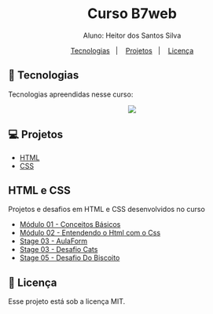 <h1 align="center"> Curso B7web</h1>

<p align="center">
Aluno: Heitor dos Santos Silva<br>
</p>

<p align="center">
  <a href="#-tecnologias">Tecnologias</a>&nbsp;&nbsp;&nbsp;|&nbsp;&nbsp;&nbsp;
  <a href="#-projetos">Projetos</a>&nbsp;&nbsp;&nbsp;|&nbsp;&nbsp;&nbsp;
  <a href="#memo-licença">Licença</a>
</p>

## 🚀 Tecnologias

Tecnologias apreendidas nesse curso:

<p align="center">
  <a href="https://skillicons.dev">
    <img src="https://skillicons.dev/icons?i=html,css" />
  </a>
</p>

## 💻 Projetos

- [HTML](#html-e-css)
- [CSS](#html-e-css)

## HTML e CSS

<p>Projetos e desafios em HTML e CSS desenvolvidos no curso</p>

- [Módulo 01 - Conceitos Básicos](https://github.com/Heitor-SS/curso-html-css/tree/main/htmlcss/modulo1)
- [Módulo 02 - Entendendo o Html com o Css](https://github.com/Heitor-SS/curso-html-css/tree/main/htmlcss/modulo2)
- [Stage 03 - AulaForm](https://github.com/BrunoDias312/curso-rocketseat/tree/main/Explorer/Stege%2003/part%2001/docs)
- [Stage 03 - Desafio Cats](https://github.com/BrunoDias312/curso-rocketseat/tree/main/Explorer/Stage%2003/part%2004/desafio-blog-gatos)
- [Stage 05 - Desafio Do Biscoito](https://github.com/BrunoDias312/curso-rocketseat/tree/main/Explorer/Stage%2005/part%2001/Biscoito%20da%20sorte)

## :memo: Licença

Esse projeto está sob a licença MIT.
